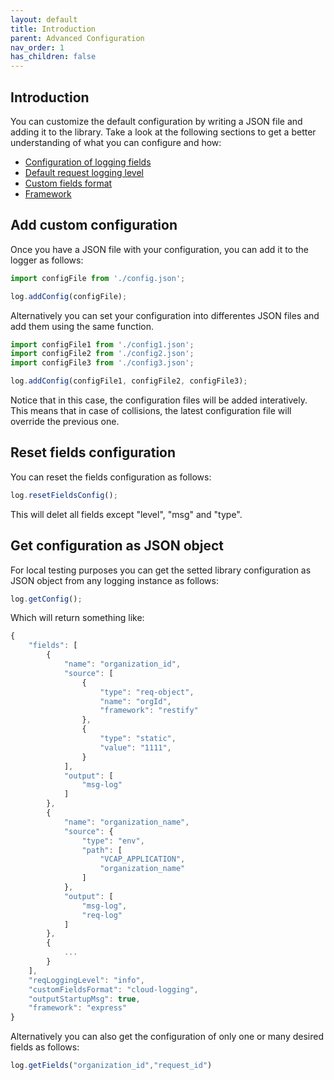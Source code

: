 ```yaml
---
layout: default
title: Introduction
parent: Advanced Configuration
nav_order: 1
has_children: false
---
```


## Introduction

You can customize the default configuration by writing a JSON file and adding it to the library. Take a look at the following sections to get a better understanding of what you can configure and how:

* [Configuration of logging fields](/cf-nodejs-logging-support/configuration/fields/)
* [Default request logging level](/cf-nodejs-logging-support/configuration/defaultrequestlevel/)
* [Custom fields format](/cf-nodejs-logging-support/configuration/customfieldsformat/)
* [Framework](/cf-nodejs-logging-support/configuration/framework/)

## Add custom configuration

Once you have a JSON file with your configuration, you can add it to the logger as follows:

```ts
import configFile from './config.json';

log.addConfig(configFile);
```

Alternatively you can set your configuration into differentes JSON files and add them using the same function.

```ts
import configFile1 from './config1.json';
import configFile2 from './config2.json';
import configFile3 from './config3.json';

log.addConfig(configFile1, configFile2, configFile3);
```

Notice that in this case, the configuration files will be added interatively. This means that in case of collisions, the latest configuration file will override the previous one.

## Reset fields configuration

You can reset the fields configuration as follows:

```ts
log.resetFieldsConfig();
```

This will delet all fields except "level", "msg" and "type".

## Get configuration as JSON object

For local testing purposes you can get the setted library configuration as JSON object from any logging instance as follows:

```ts
log.getConfig();
```

Which will return something like:

```ts
{
    "fields": [
        {
            "name": "organization_id",
            "source": [
                {
                    "type": "req-object",
                    "name": "orgId",
                    "framework": "restify"
                },
                {
                    "type": "static",
                    "value": "1111",
                }
            ],
            "output": [
                "msg-log"
            ]
        },
        {
            "name": "organization_name",
            "source": {
                "type": "env",
                "path": [
                    "VCAP_APPLICATION",
                    "organization_name"
                ]
            },
            "output": [
                "msg-log",
                "req-log"
            ]
        },
        {
            ...
        }
    ],
    "reqLoggingLevel": "info",
    "customFieldsFormat": "cloud-logging",
    "outputStartupMsg": true,
    "framework": "express"
}
```

Alternatively you can also get the configuration of only one or many desired fields as follows:

```ts
log.getFields("organization_id","request_id")
```
